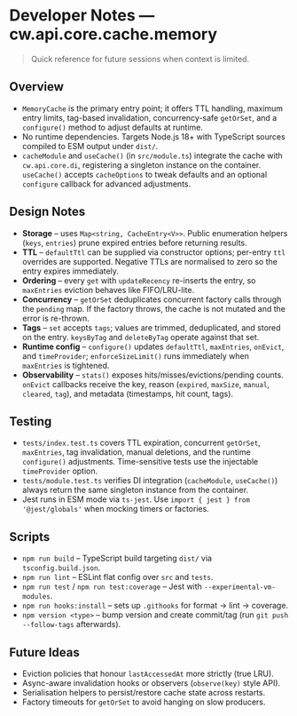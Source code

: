 # Developer Notes — cw.api.core.cache.memory

> Quick reference for future sessions when context is limited.

## Overview
- `MemoryCache` is the primary entry point; it offers TTL handling, maximum entry
  limits, tag-based invalidation, concurrency-safe `getOrSet`, and a `configure()`
  method to adjust defaults at runtime.
- No runtime dependencies. Targets Node.js 18+ with TypeScript sources compiled
  to ESM output under `dist/`.
- `cacheModule` and `useCache()` (in `src/module.ts`) integrate the cache with
  `cw.api.core.di`, registering a singleton instance on the container. `useCache()`
  accepts `cacheOptions` to tweak defaults and an optional `configure` callback for
  advanced adjustments.

## Design Notes
- **Storage** – uses `Map<string, CacheEntry<V>>`. Public enumeration helpers
  (`keys`, `entries`) prune expired entries before returning results.
- **TTL** – `defaultTtl` can be supplied via constructor options; per-entry `ttl`
  overrides are supported. Negative TTLs are normalised to zero so the entry
  expires immediately.
- **Ordering** – every `get` with `updateRecency` re-inserts the entry, so
  `maxEntries` eviction behaves like FIFO/LRU-lite.
- **Concurrency** – `getOrSet` deduplicates concurrent factory calls through the
  `pending` map. If the factory throws, the cache is not mutated and the error is
  re-thrown.
- **Tags** – `set` accepts `tags`; values are trimmed, deduplicated, and stored
  on the entry. `keysByTag` and `deleteByTag` operate against that set.
- **Runtime config** – `configure()` updates `defaultTtl`, `maxEntries`, `onEvict`,
  and `timeProvider`; `enforceSizeLimit()` runs immediately when `maxEntries` is
  tightened.
- **Observability** – `stats()` exposes hits/misses/evictions/pending counts.
  `onEvict` callbacks receive the key, reason (`expired`, `maxSize`, `manual`,
  `cleared`, `tag`), and metadata (timestamps, hit count, tags).

## Testing
- `tests/index.test.ts` covers TTL expiration, concurrent `getOrSet`,
  `maxEntries`, tag invalidation, manual deletions, and the runtime `configure()`
  adjustments. Time-sensitive tests use the injectable `timeProvider` option.
- `tests/module.test.ts` verifies DI integration (`cacheModule`, `useCache()`)
  always return the same singleton instance from the container.
- Jest runs in ESM mode via `ts-jest`. Use `import { jest } from '@jest/globals'`
  when mocking timers or factories.

## Scripts
- `npm run build` – TypeScript build targeting `dist/` via `tsconfig.build.json`.
- `npm run lint` – ESLint flat config over `src` and `tests`.
- `npm run test` / `npm run test:coverage` – Jest with `--experimental-vm-modules`.
- `npm run hooks:install` – sets up `.githooks` for format → lint → coverage.
- `npm version <type>` – bump version and create commit/tag (run `git push --follow-tags` afterwards).

## Future Ideas
- Eviction policies that honour `lastAccessedAt` more strictly (true LRU).
- Async-aware invalidation hooks or observers (`observe(key)` style API).
- Serialisation helpers to persist/restore cache state across restarts.
- Factory timeouts for `getOrSet` to avoid hanging on slow producers.
